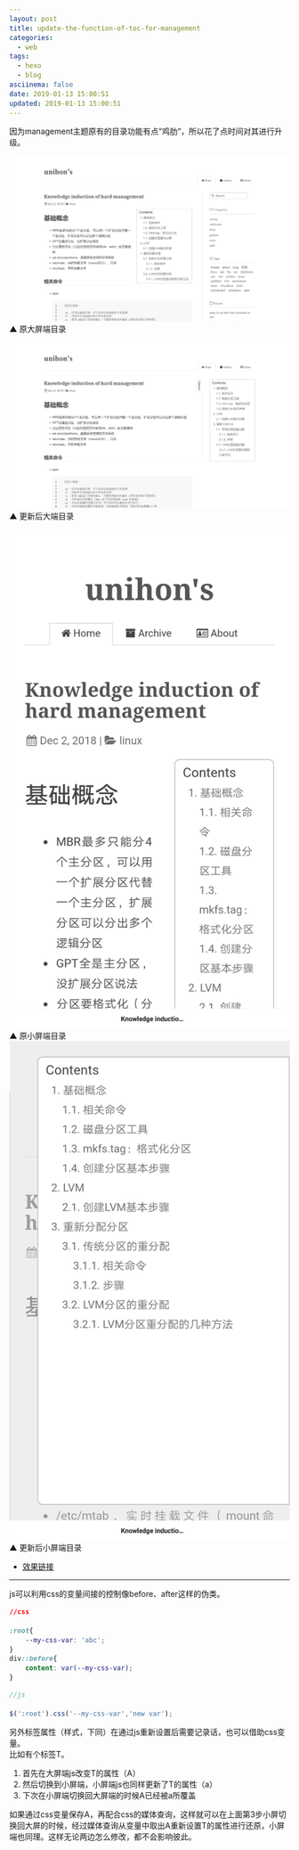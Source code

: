 ```yaml
---
layout: post
title: update-the-function-of-toc-for-management
categories:
  - web
tags:
  - hexo
  - blog
asciinema: false
date: 2019-01-13 15:00:51
updated: 2019-01-13 15:00:51
---
```


因为management主题原有的目录功能有点“鸡肋”，所以花了点时间对其进行升级。

<!-- more -->

![](/2019-01/update-the-function-of-toc-for-management/20190113_ori_pc.png)
▲ 原大屏端目录

![](/2019-01/update-the-function-of-toc-for-management/20190113_new_pc.png)
▲ 更新后大端目录

<img id="sm" src="/2019-01/update-the-function-of-toc-for-management/20190113_ori_m.jpg">
▲ 原小屏端目录

<img id="sm" src="/2019-01/update-the-function-of-toc-for-management/20190113_new_m.jpg">
▲ 更新后小屏端目录


- [效果链接](https://unihon.github.io/2018-12/knowledge-induction-of-disk-management/)

---

js可以利用css的变量间接的控制像before、after这样的伪类。
``` css
//css

:root{
	--my-css-var: 'abc';
}
div::before{
	content: var(--my-css-var);
}

```
``` javaScript
//js

$(':root').css('--my-css-var','new var');

```
另外标签属性（样式，下同）在通过js重新设置后需要记录话，也可以借助css变量。  
比如有个标签T。

1. 首先在大屏端js改变T的属性（A）
2. 然后切换到小屏端，小屏端js也同样更新了T的属性（a）
3. 下次在小屏端切换回大屏端的时候A已经被a所覆盖

如果通过css变量保存A，再配合css的媒体查询，这样就可以在上面第3步小屏切换回大屏的时候，经过媒体查询从变量中取出A重新设置T的属性进行还原，小屏端也同理。这样无论两边怎么修改，都不会影响彼此。
